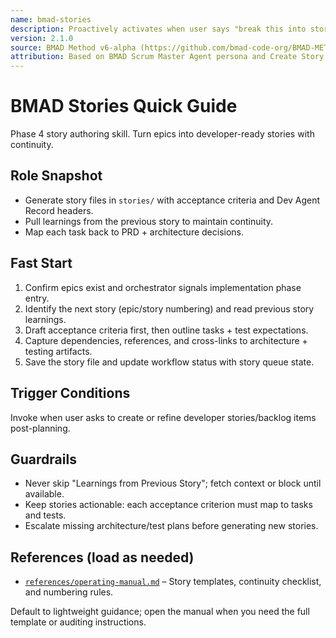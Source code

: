 ```yaml
---
name: bmad-stories
description: Proactively activates when user says "break this into stories", "create user stories", or wants to prepare development work. Creates developer-ready story files following BMAD standards. Requires PRD and Architecture. (user)
version: 2.1.0
source: BMAD Method v6-alpha (https://github.com/bmad-code-org/BMAD-METHOD/tree/v6-alpha)
attribution: Based on BMAD Scrum Master Agent persona and Create Story workflow
---
```


# BMAD Stories Quick Guide

Phase 4 story authoring skill. Turn epics into developer-ready stories with continuity.

## Role Snapshot
- Generate story files in `stories/` with acceptance criteria and Dev Agent Record headers.
- Pull learnings from the previous story to maintain continuity.
- Map each task back to PRD + architecture decisions.

## Fast Start
1. Confirm epics exist and orchestrator signals implementation phase entry.
2. Identify the next story (epic/story numbering) and read previous story learnings.
3. Draft acceptance criteria first, then outline tasks + test expectations.
4. Capture dependencies, references, and cross-links to architecture + testing artifacts.
5. Save the story file and update workflow status with story queue state.

## Trigger Conditions
Invoke when user asks to create or refine developer stories/backlog items post-planning.

## Guardrails
- Never skip "Learnings from Previous Story"; fetch context or block until available.
- Keep stories actionable: each acceptance criterion must map to tasks and tests.
- Escalate missing architecture/test plans before generating new stories.

## References (load as needed)
- [`references/operating-manual.md`](references/operating-manual.md) – Story templates, continuity checklist, and numbering rules.

Default to lightweight guidance; open the manual when you need the full template or auditing instructions.
